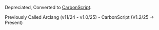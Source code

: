 Depreciated, Converted to [CarbonScript](https://github.com/sjapanwala/carbonscript.git).

Previously Called Arclang (v11/24 - v1.0/25) - CarbonScript (V1.2/25 -> Present)

